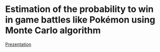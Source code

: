 # Estimation of the probability to win in game battles like Pokémon using Monte Carlo algorithm

[Prezentation](https://docs.google.com/presentation/d/11UT1fEl10KYj1u-IUI42u3a1KxpiT-ckwDXaOxbrZYQ/edit#slide=id.p)
